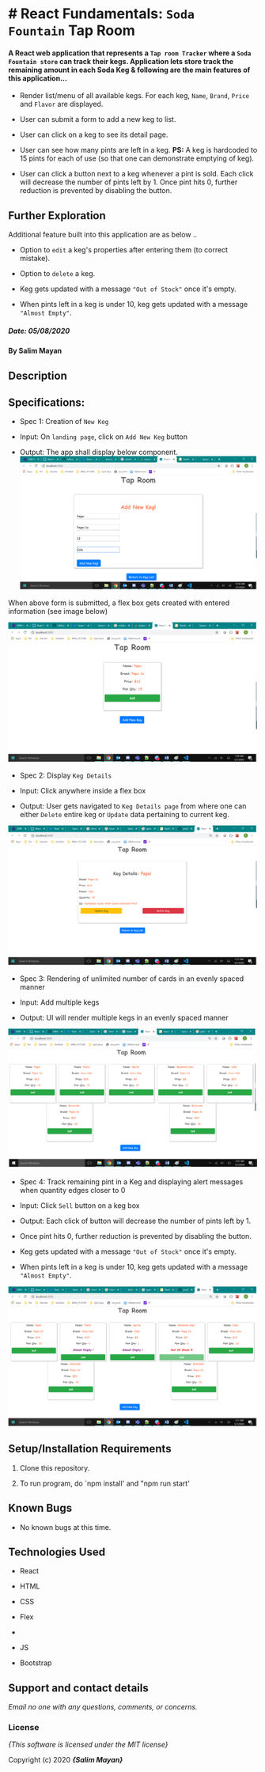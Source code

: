 # # React Fundamentals: `Soda Fountain` Tap Room

#### A React web application that represents a `Tap room Tracker` where a `Soda Fountain store` can track their kegs. Application lets store track the remaining amount in each Soda Keg & following are the main features of this application...

- Render list/menu of all available kegs. For each keg, `Name`,  `Brand`,  `Price`  and  `Flavor`  are displayed.

-  User can submit a form to add a new keg to list.

-  User can click on a keg to see its detail page.

-  User can see how many pints are left in a keg. **PS:**  A keg is hardcoded to 15 pints for each of use (so that one can demonstrate emptying of keg).

-  User can click a button next to a keg whenever a pint is sold. Each click will decrease the number of pints left by 1. Once pint hits 0, further reduction is prevented by disabling the button.

## Further Exploration

Additional feature built into this application are as below ..

-  Option to `edit` a keg's properties after entering them (to correct mistake).

-  Option to `delete` a keg.

-  Keg gets updated with a message `"Out of Stock"` once it's empty.

-  When pints left in a keg is under 10, keg gets updated with a message `"Almost Empty"`.

##### Date: **05/08/2020**

#### By **Salim Mayan**

## Description

## Specifications:

* Spec 1: Creation of `New Keg`

+ Input: On `landing page`, click on `Add New Keg` button

+ Output: The app shall display below component. ![alt text](https://github.com/Rekjal/projTapRoom/blob/master/src/img/Add_New_Keg.png)

When above form is submitted, a flex box gets created with entered information (see image below)

![alt text](https://github.com/Rekjal/projTapRoom/blob/master/src/img/Tap_Room_with_1_Keg.png)

* Spec 2: Display `Keg Details`

+ Input: Click anywhere inside a flex box

+ Output: User gets navigated to `Keg Details page` from where one can either `Delete` entire keg or `Update` data pertaining to current keg.

![alt text](https://github.com/Rekjal/projTapRoom/blob/master/src/img/Keg_Details_page.png)

* Spec 3: Rendering of unlimited number of cards in an evenly spaced manner

+ Input: Add multiple kegs

+ Output: UI will render multiple kegs in an evenly spaced manner

![alt text](https://github.com/Rekjal/projTapRoom/blob/master/src/img/Tap_Room_with_many_Kegs.png)

* Spec 4: Track remaining pint in a Keg and displaying alert messages when quantity edges closer to 0

+ Input: Click `Sell` button on a keg box

+ Output: Each click of button will decrease the number of pints left by 1.

+ Once pint hits 0, further reduction is prevented by disabling the button.

+ Keg gets updated with a message `"Out of Stock"` once it's empty.

+ When pints left in a keg is under 10, keg gets updated with a message `"Almost Empty"`.

![alt text](https://github.com/Rekjal/projTapRoom/blob/master/src/img/Tap_Room_tracking_multiple_kegs_its_pints_and_alert_Messages.png)

## Setup/Installation Requirements

1. Clone this repository.

2. To run program, do `npm install' and "npm run start'

## Known Bugs

* No known bugs at this time.

## Technologies Used

* React

* HTML

* CSS

* Flex

*

* JS

* Bootstrap

## Support and contact details

_Email no one with any questions, comments, or concerns._

### License

*{This software is licensed under the MIT license}*

Copyright (c) 2020 **_{Salim Mayan}_**
